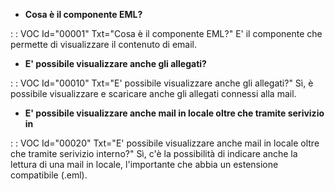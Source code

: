 - **Cosa è il componente EML?**

 :  : VOC Id="00001" Txt="Cosa è il componente EML?"
 E' il componente che permette di visualizzare il contenuto di email.

- **E' possibile visualizzare anche gli allegati?**

 :  : VOC Id="00010" Txt="E' possibile visualizzare anche gli allegati?"
Sì, è possibile visualizzare e scaricare anche gli allegati connessi alla mail.

- **E' possibile visualizzare anche mail in locale oltre che tramite serivizio in**

 :  : VOC Id="00020" Txt="E' possibile visualizzare anche mail in locale oltre che tramite serivizio interno?"
Sì, c'è la possibilità di indicare anche la lettura di una mail in locale, l'importante che abbia un
estensione compatibile (.eml).
